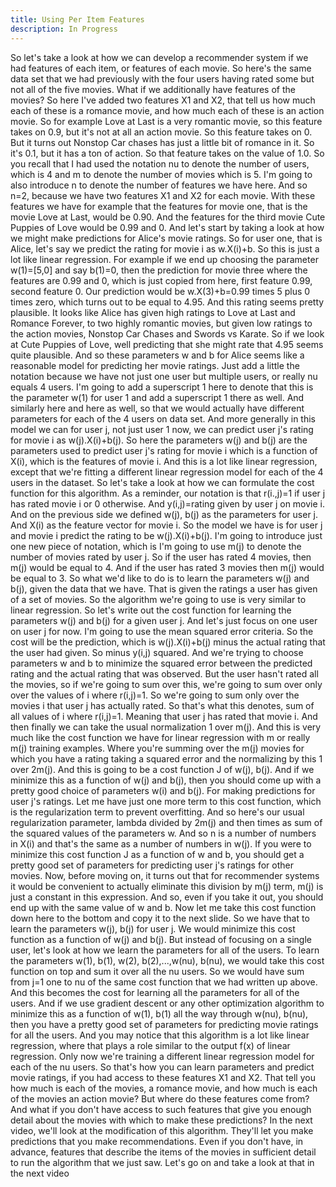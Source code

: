 ```yaml
---
title: Using Per Item Features
description: In Progress
---
```


So let's take a look at how we can develop a recommender system if we had features of each item, or features of each movie. So here's the same data set that we had previously with the four users having rated some but not all of the five movies. What if we additionally have features of the movies? So here I've added two features X1 and X2, that tell us how much each of these is a romance movie, and how much each of these is an action movie. So for example Love at Last is a very romantic movie, so this feature takes on 0.9, but it's not at all an action movie. So this feature takes on 0. But it turns out Nonstop Car chases has just a little bit of romance in it. So it's 0.1, but it has a ton of action. So that feature takes on the value of 1.0. So you recall that I had used the notation nu to denote the number of users, which is 4 and m to denote the number of movies which is 5. I'm going to also introduce n to denote the number of features we have here. And so n=2, because we have two features X1 and X2 for each movie. With these features we have for example that the features for movie one, that is the movie Love at Last, would be 0.90. And the features for the third movie Cute Puppies of Love would be 0.99 and 0. And let's start by taking a look at how we might make predictions for Alice's movie ratings. So for user one, that is Alice, let's say we predict the rating for movie i as w.X(i)+b. So this is just a lot like linear regression. For example if we end up choosing the parameter w(1)=[5,0] and say b(1)=0, then the prediction for movie three where the features are 0.99 and 0, which is just copied from here, first feature 0.99, second feature 0. Our prediction would be w.X(3)+b=0.99 times 5 plus 0 times zero, which turns out to be equal to 4.95. And this rating seems pretty plausible. It looks like Alice has given high ratings to Love at Last and Romance Forever, to two highly romantic movies, but given low ratings to the action movies, Nonstop Car Chases and Swords vs Karate. So if we look at Cute Puppies of Love, well predicting that she might rate that 4.95 seems quite plausible. And so these parameters w and b for Alice seems like a reasonable model for predicting her movie ratings. Just add a little the notation because we have not just one user but multiple users, or really nu equals 4 users. I'm going to add a superscript 1 here to denote that this is the parameter w(1) for user 1 and add a superscript 1 there as well. And similarly here and here as well, so that we would actually have different parameters for each of the 4 users on data set. And more generally in this model we can for user j, not just user 1 now, we can predict user j's rating for movie i as w(j).X(i)+b(j). So here the parameters w(j) and b(j) are the parameters used to predict user j's rating for movie i which is a function of X(i), which is the features of movie i. And this is a lot like linear regression, except that we're fitting a different linear regression model for each of the 4 users in the dataset. So let's take a look at how we can formulate the cost function for this algorithm. As a reminder, our notation is that r(i.,j)=1 if user j has rated movie i or 0 otherwise. And y(i,j)=rating given by user j on movie i. And on the previous side we defined w(j), b(j) as the parameters for user j. And X(i) as the feature vector for movie i. So the model we have is for user j and movie i predict the rating to be w(j).X(i)+b(j). I'm going to introduce just one new piece of notation, which is I'm going to use m(j) to denote the number of movies rated by user j. So if the user has rated 4 movies, then m(j) would be equal to 4. And if the user has rated 3 movies then m(j) would be equal to 3. So what we'd like to do is to learn the parameters w(j) and b(j), given the data that we have. That is given the ratings a user has given of a set of movies. So the algorithm we're going to use is very similar to linear regression. So let's write out the cost function for learning the parameters w(j) and b(j) for a given user j. And let's just focus on one user on user j for now. I'm going to use the mean squared error criteria. So the cost will be the prediction, which is w(j).X(i)+b(j) minus the actual rating that the user had given. So minus y(i,j) squared. And we're trying to choose parameters w and b to minimize the squared error between the predicted rating and the actual rating that was observed. But the user hasn't rated all the movies, so if we're going to sum over this, we're going to sum over only over the values of i where r(i,j)=1. So we're going to sum only over the movies i that user j has actually rated. So that's what this denotes, sum of all values of i where r(i,j)=1. Meaning that user j has rated that movie i. And then finally we can take the usual normalization 1 over m(j). And this is very much like the cost function we have for linear regression with m or really m(j) training examples. Where you're summing over the m(j) movies for which you have a rating taking a squared error and the normalizing by this 1 over 2m(j). And this is going to be a cost function J of w(j), b(j). And if we minimize this as a function of w(j) and b(j), then you should come up with a pretty good choice of parameters w(i) and b(j). For making predictions for user j's ratings. Let me have just one more term to this cost function, which is the regularization term to prevent overfitting. And so here's our usual regularization parameter, lambda divided by 2m(j) and then times as sum of the squared values of the parameters w. And so n is a number of numbers in X(i) and that's the same as a number of numbers in w(j). If you were to minimize this cost function J as a function of w and b, you should get a pretty good set of parameters for predicting user j's ratings for other movies. Now, before moving on, it turns out that for recommender systems it would be convenient to actually eliminate this division by m(j) term, m(j) is just a constant in this expression. And so, even if you take it out, you should end up with the same value of w and b. Now let me take this cost function down here to the bottom and copy it to the next slide. So we have that to learn the parameters w(j), b(j) for user j. We would minimize this cost function as a function of w(j) and b(j). But instead of focusing on a single user, let's look at how we learn the parameters for all of the users. To learn the parameters w(1), b(1), w(2), b(2),...,w(nu), b(nu), we would take this cost function on top and sum it over all the nu users. So we would have sum from j=1 one to nu of the same cost function that we had written up above. And this becomes the cost for learning all the parameters for all of the users. And if we use gradient descent or any other optimization algorithm to minimize this as a function of w(1), b(1) all the way through w(nu), b(nu), then you have a pretty good set of parameters for predicting movie ratings for all the users. And you may notice that this algorithm is a lot like linear regression, where that plays a role similar to the output f(x) of linear regression. Only now we're training a different linear regression model for each of the nu users. So that's how you can learn parameters and predict movie ratings, if you had access to these features X1 and X2. That tell you how much is each of the movies, a romance movie, and how much is each of the movies an action movie? But where do these features come from? And what if you don't have access to such features that give you enough detail about the movies with which to make these predictions? In the next video, we'll look at the modification of this algorithm. They'll let you make predictions that you make recommendations. Even if you don't have, in advance, features that describe the items of the movies in sufficient detail to run the algorithm that we just saw. Let's go on and take a look at that in the next video